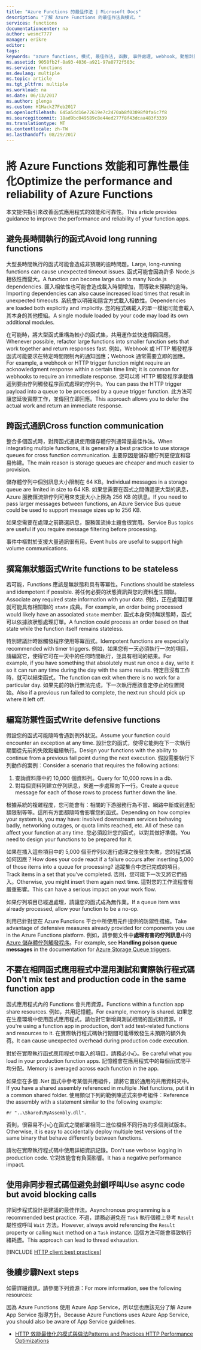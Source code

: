 ```yaml
---
title: "Azure Functions 的最佳作法 | Microsoft Docs"
description: "了解 Azure Functions 的最佳作法與模式。"
services: functions
documentationcenter: na
author: wesmc7777
manager: erikre
editor: 
tags: 
keywords: "azure functions, 模式, 最佳作法, 函數, 事件處理, webhook, 動態計算, 無伺服器架構"
ms.assetid: 9058fb2f-8a93-4036-a921-97a0772f503c
ms.service: functions
ms.devlang: multiple
ms.topic: article
ms.tgt_pltfrm: multiple
ms.workload: na
ms.date: 06/13/2017
ms.author: glenga
ms.custom: H1Hack27Feb2017
ms.openlocfilehash: 645a5dd16e72619e7c2470ab8f03098f0fa6c7f8
ms.sourcegitcommit: 18ad9bc049589c8e44ed277f8f43dcaa483f3339
ms.translationtype: MT
ms.contentlocale: zh-TW
ms.lasthandoff: 08/29/2017
---
```

# <a name="optimize-the-performance-and-reliability-of-azure-functions"></a><span data-ttu-id="4c1c1-104">將 Azure Functions 效能和可靠性最佳化</span><span class="sxs-lookup"><span data-stu-id="4c1c1-104">Optimize the performance and reliability of Azure Functions</span></span>

<span data-ttu-id="4c1c1-105">本文提供指引來改善函式應用程式的效能和可靠性。</span><span class="sxs-lookup"><span data-stu-id="4c1c1-105">This article provides guidance to improve the performance and reliability of your function apps.</span></span> 


## <a name="avoid-long-running-functions"></a><span data-ttu-id="4c1c1-106">避免長時間執行的函式</span><span class="sxs-lookup"><span data-stu-id="4c1c1-106">Avoid long running functions</span></span>

<span data-ttu-id="4c1c1-107">大型長時間執行的函式可能會造成非預期的逾時問題。</span><span class="sxs-lookup"><span data-stu-id="4c1c1-107">Large, long-running functions can cause unexpected timeout issues.</span></span> <span data-ttu-id="4c1c1-108">函式可能會因為許多 Node.js 相依性而變大。</span><span class="sxs-lookup"><span data-stu-id="4c1c1-108">A function can become large due to many Node.js dependencies.</span></span> <span data-ttu-id="4c1c1-109">匯入相依性也可能會造成載入時間增加，而導致未預期的逾時。</span><span class="sxs-lookup"><span data-stu-id="4c1c1-109">Importing dependencies can also cause increased load times that result in unexpected timeouts.</span></span> <span data-ttu-id="4c1c1-110">系統會以明確和隱含方式載入相依性。</span><span class="sxs-lookup"><span data-stu-id="4c1c1-110">Dependencies are loaded both explicitly and implicitly.</span></span> <span data-ttu-id="4c1c1-111">您的程式碼載入的單一模組可能會載入其本身的其他模組。</span><span class="sxs-lookup"><span data-stu-id="4c1c1-111">A single module loaded by your code may load its own additional modules.</span></span>  

<span data-ttu-id="4c1c1-112">在可能時，將大型函式重構為較小的函式集，共用運作並快速傳回回應。</span><span class="sxs-lookup"><span data-stu-id="4c1c1-112">Whenever possible, refactor large functions into smaller function sets that work together and return responses fast.</span></span> <span data-ttu-id="4c1c1-113">例如，Webhook 或 HTTP 觸發程序函式可能要求在特定時間限制內的通知回應；Webhook 通常需要立即的回應。</span><span class="sxs-lookup"><span data-stu-id="4c1c1-113">For example, a webhook or HTTP trigger function might require an acknowledgment response within a certain time limit; it is common for webhooks to require an immediate response.</span></span> <span data-ttu-id="4c1c1-114">您可以將 HTTP 觸發程序承載傳遞到要由佇列觸發程序函式處理的佇列中。</span><span class="sxs-lookup"><span data-stu-id="4c1c1-114">You can pass the HTTP trigger payload into a queue to be processed by a queue trigger function.</span></span> <span data-ttu-id="4c1c1-115">此方法可讓您延後實際工作，並傳回立即回應。</span><span class="sxs-lookup"><span data-stu-id="4c1c1-115">This approach allows you to defer the actual work and return an immediate response.</span></span>


## <a name="cross-function-communication"></a><span data-ttu-id="4c1c1-116">跨函式通訊</span><span class="sxs-lookup"><span data-stu-id="4c1c1-116">Cross function communication</span></span>

<span data-ttu-id="4c1c1-117">整合多個函式時，對跨函式通訊使用儲存體佇列通常是最佳作法。</span><span class="sxs-lookup"><span data-stu-id="4c1c1-117">When integrating multiple functions, it is generally a best practice to use storage queues for cross function communication.</span></span>  <span data-ttu-id="4c1c1-118">主要原因是儲存體佇列更便宜和容易佈建。</span><span class="sxs-lookup"><span data-stu-id="4c1c1-118">The main reason is storage queues are cheaper and much easier to provision.</span></span> 

<span data-ttu-id="4c1c1-119">儲存體佇列中個別訊息大小限制在 64 KB。</span><span class="sxs-lookup"><span data-stu-id="4c1c1-119">Individual messages in a storage queue are limited in size to 64 KB.</span></span> <span data-ttu-id="4c1c1-120">如果您需要在函式之間傳遞更大型的訊息，Azure 服務匯流排佇列可用來支援大小上限為 256 KB 的訊息。</span><span class="sxs-lookup"><span data-stu-id="4c1c1-120">If you need to pass larger messages between functions, an Azure Service Bus queue could be used to support message sizes up to 256 KB.</span></span>

<span data-ttu-id="4c1c1-121">如果您需要在處理之前篩選訊息，服務匯流排主題會很實用。</span><span class="sxs-lookup"><span data-stu-id="4c1c1-121">Service Bus topics are useful if you require message filtering before processing.</span></span>

<span data-ttu-id="4c1c1-122">事件中樞對於支援大量通訊很有用。</span><span class="sxs-lookup"><span data-stu-id="4c1c1-122">Event hubs are useful to support high volume communications.</span></span>


## <a name="write-functions-to-be-stateless"></a><span data-ttu-id="4c1c1-123">撰寫無狀態函式</span><span class="sxs-lookup"><span data-stu-id="4c1c1-123">Write functions to be stateless</span></span> 

<span data-ttu-id="4c1c1-124">若可能，Functions 應該是無狀態和具有等冪性。</span><span class="sxs-lookup"><span data-stu-id="4c1c1-124">Functions should be stateless and idempotent if possible.</span></span> <span data-ttu-id="4c1c1-125">將任何必要的狀態資訊與您的資料產生關聯。</span><span class="sxs-lookup"><span data-stu-id="4c1c1-125">Associate any required state information with your data.</span></span> <span data-ttu-id="4c1c1-126">例如，正在處理訂單就可能具有相關聯的 `state` 成員。</span><span class="sxs-lookup"><span data-stu-id="4c1c1-126">For example, an order being processed would likely have an associated `state` member.</span></span> <span data-ttu-id="4c1c1-127">函式本身保持無狀態時，函式可以依據該狀態處理訂單。</span><span class="sxs-lookup"><span data-stu-id="4c1c1-127">A function could process an order based on that state while the function itself remains stateless.</span></span> 

<span data-ttu-id="4c1c1-128">特別建議計時器觸發程序使用等冪函式。</span><span class="sxs-lookup"><span data-stu-id="4c1c1-128">Idempotent functions are especially recommended with timer triggers.</span></span> <span data-ttu-id="4c1c1-129">例如，如果您有一天必須執行一次的項目，請編寫它，使得它可在一天中的任何時間執行，並具有相同的結果。</span><span class="sxs-lookup"><span data-stu-id="4c1c1-129">For example, if you have something that absolutely must run once a day, write it so it can run any time during the day with the same results.</span></span> <span data-ttu-id="4c1c1-130">特定日沒有工作時，就可以結束函式。</span><span class="sxs-lookup"><span data-stu-id="4c1c1-130">The function can exit when there is no work for a particular day.</span></span> <span data-ttu-id="4c1c1-131">如果先前的執行無法完成，下一次執行應該會定停止的位置開始。</span><span class="sxs-lookup"><span data-stu-id="4c1c1-131">Also if a previous run failed to complete, the next run should pick up where it left off.</span></span>


## <a name="write-defensive-functions"></a><span data-ttu-id="4c1c1-132">編寫防禦性函式</span><span class="sxs-lookup"><span data-stu-id="4c1c1-132">Write defensive functions</span></span>

<span data-ttu-id="4c1c1-133">假設您的函式可能隨時會遇到例外狀況。</span><span class="sxs-lookup"><span data-stu-id="4c1c1-133">Assume your function could encounter an exception at any time.</span></span> <span data-ttu-id="4c1c1-134">設計您的函式，使得它能夠在下一次執行期間從先前的失敗點繼續執行。</span><span class="sxs-lookup"><span data-stu-id="4c1c1-134">Design your functions with the ability to continue from a previous fail point during the next execution.</span></span> <span data-ttu-id="4c1c1-135">假設需要執行下列動作的案例︰</span><span class="sxs-lookup"><span data-stu-id="4c1c1-135">Consider a scenario that requires the following actions:</span></span>

1. <span data-ttu-id="4c1c1-136">查詢資料庫中的 10,000 個資料列。</span><span class="sxs-lookup"><span data-stu-id="4c1c1-136">Query for 10,000 rows in a db.</span></span>
2. <span data-ttu-id="4c1c1-137">對每個資料列建立佇列訊息，來進一步處理向下一行。</span><span class="sxs-lookup"><span data-stu-id="4c1c1-137">Create a queue message for each of those rows to process further down the line.</span></span>
 
<span data-ttu-id="4c1c1-138">根據系統的複雜程度，您可能會有︰相關的下游服務行為不當、網路中斷或到達配額限制等等。這所有方面都隨時會影響您的函式。</span><span class="sxs-lookup"><span data-stu-id="4c1c1-138">Depending on how complex your system is, you may have: involved downstream services behaving badly, networking outages, or quota limits reached, etc. All of these can affect your function at any time.</span></span> <span data-ttu-id="4c1c1-139">您必須設計您的函式，以對其做好準備。</span><span class="sxs-lookup"><span data-stu-id="4c1c1-139">You need to design your functions to be prepared for it.</span></span>

<span data-ttu-id="4c1c1-140">如果在插入這些項目中的 5,000 個至佇列以進行處理之後發生失敗，您的程式碼如何因應？</span><span class="sxs-lookup"><span data-stu-id="4c1c1-140">How does your code react if a failure occurs after inserting 5,000 of those items into a queue for processing?</span></span> <span data-ttu-id="4c1c1-141">追蹤集合中您已完成的項目。</span><span class="sxs-lookup"><span data-stu-id="4c1c1-141">Track items in a set that you’ve completed.</span></span> <span data-ttu-id="4c1c1-142">否則，您可能下一次又將它們插入。</span><span class="sxs-lookup"><span data-stu-id="4c1c1-142">Otherwise, you might insert them again next time.</span></span> <span data-ttu-id="4c1c1-143">這對您的工作流程會有嚴重影響。</span><span class="sxs-lookup"><span data-stu-id="4c1c1-143">This can have a serious impact on your work flow.</span></span> 

<span data-ttu-id="4c1c1-144">如果佇列項目已經過處理，請讓您的函式成為無作業。</span><span class="sxs-lookup"><span data-stu-id="4c1c1-144">If a queue item was already processed, allow your function to be a no-op.</span></span>

<span data-ttu-id="4c1c1-145">利用已針對您在 Azure Functions 平台中所使用元件提供的防禦性措施。</span><span class="sxs-lookup"><span data-stu-id="4c1c1-145">Take advantage of defensive measures already provided for components you use in the Azure Functions platform.</span></span> <span data-ttu-id="4c1c1-146">例如，請參閱文件中**處理有害的佇列訊息**中的 [Azure 儲存體佇列觸發程序](functions-bindings-storage-queue.md#trigger)。</span><span class="sxs-lookup"><span data-stu-id="4c1c1-146">For example, see **Handling poison queue messages** in the documentation for [Azure Storage Queue triggers](functions-bindings-storage-queue.md#trigger).</span></span>
 

## <a name="dont-mix-test-and-production-code-in-the-same-function-app"></a><span data-ttu-id="4c1c1-147">不要在相同函式應用程式中混用測試和實際執行程式碼</span><span class="sxs-lookup"><span data-stu-id="4c1c1-147">Don't mix test and production code in the same function app</span></span>

<span data-ttu-id="4c1c1-148">函式應用程式內的 Functions 會共用資源。</span><span class="sxs-lookup"><span data-stu-id="4c1c1-148">Functions within a function app share resources.</span></span> <span data-ttu-id="4c1c1-149">例如，共用記憶體。</span><span class="sxs-lookup"><span data-stu-id="4c1c1-149">For example, memory is shared.</span></span> <span data-ttu-id="4c1c1-150">如果您在生產環境中使用函式應用程式，請勿對它新增與測試相關的函式和資源。</span><span class="sxs-lookup"><span data-stu-id="4c1c1-150">If you're using a function app in production, don't add test-related functions and resources to it.</span></span> <span data-ttu-id="4c1c1-151">在實際執行程式碼執行期間可能導致發生未預期的額外負荷。</span><span class="sxs-lookup"><span data-stu-id="4c1c1-151">It can cause unexpected overhead during production code execution.</span></span>

<span data-ttu-id="4c1c1-152">對於在實際執行函式應用程式中載入的項目，請務必小心。</span><span class="sxs-lookup"><span data-stu-id="4c1c1-152">Be careful what you load in your production function apps.</span></span> <span data-ttu-id="4c1c1-153">記憶體會在應用程式中的每個函式間平均分配。</span><span class="sxs-lookup"><span data-stu-id="4c1c1-153">Memory is averaged across each function in the app.</span></span>

<span data-ttu-id="4c1c1-154">如果您在多個 .Net 函式中參考某個共用組件，請將它置於通用的共用資料夾中。</span><span class="sxs-lookup"><span data-stu-id="4c1c1-154">If you have a shared assembly referenced in multiple .Net functions, put it in a common shared folder.</span></span> <span data-ttu-id="4c1c1-155">使用類似下列的範例陳述式來參考組件︰</span><span class="sxs-lookup"><span data-stu-id="4c1c1-155">Reference the assembly with a statement similar to the following example:</span></span> 

    #r "..\Shared\MyAssembly.dll". 

<span data-ttu-id="4c1c1-156">否則，很容易不小心在函式之間部署相同二進位檔但不同行為的多個測試版本。</span><span class="sxs-lookup"><span data-stu-id="4c1c1-156">Otherwise, it is easy to accidentally deploy multiple test versions of the same binary that behave differently between functions.</span></span>

<span data-ttu-id="4c1c1-157">請勿在實際執行程式碼中使用詳細資訊記錄。</span><span class="sxs-lookup"><span data-stu-id="4c1c1-157">Don't use verbose logging in production code.</span></span> <span data-ttu-id="4c1c1-158">它對效能會有負面影響。</span><span class="sxs-lookup"><span data-stu-id="4c1c1-158">It has a negative performance impact.</span></span>



## <a name="use-async-code-but-avoid-blocking-calls"></a><span data-ttu-id="4c1c1-159">使用非同步程式碼但避免封鎖呼叫</span><span class="sxs-lookup"><span data-stu-id="4c1c1-159">Use async code but avoid blocking calls</span></span>

<span data-ttu-id="4c1c1-160">非同步程式設計是建議的最佳作法。</span><span class="sxs-lookup"><span data-stu-id="4c1c1-160">Asynchronous programming is a recommended best practice.</span></span> <span data-ttu-id="4c1c1-161">不過，請務必避免在 `Task` 執行個體上參考 `Result` 屬性或呼叫 `Wait` 方法。</span><span class="sxs-lookup"><span data-stu-id="4c1c1-161">However, always avoid referencing the `Result` property or calling `Wait` method on a `Task` instance.</span></span> <span data-ttu-id="4c1c1-162">這個方法可能會導致執行緒耗盡。</span><span class="sxs-lookup"><span data-stu-id="4c1c1-162">This approach can lead to thread exhaustion.</span></span>


[!INCLUDE [HTTP client best practices](../../includes/functions-http-client-best-practices.md)]

## <a name="next-steps"></a><span data-ttu-id="4c1c1-163">後續步驟</span><span class="sxs-lookup"><span data-stu-id="4c1c1-163">Next steps</span></span>
<span data-ttu-id="4c1c1-164">如需詳細資訊，請參閱下列資源：</span><span class="sxs-lookup"><span data-stu-id="4c1c1-164">For more information, see the following resources:</span></span>

<span data-ttu-id="4c1c1-165">因為 Azure Functions 使用 Azure App Service，所以您也應該充分了解 Azure App Service 指導方針。</span><span class="sxs-lookup"><span data-stu-id="4c1c1-165">Because Azure Functions uses Azure App Service, you should also be aware of  App Service guidelines.</span></span>
* [<span data-ttu-id="4c1c1-166">HTTP 效能最佳化的模式與做法</span><span class="sxs-lookup"><span data-stu-id="4c1c1-166">Patterns and Practices HTTP Performance Optimizations</span></span>](https://docs.microsoft.com/azure/architecture/antipatterns/improper-instantiation/)

